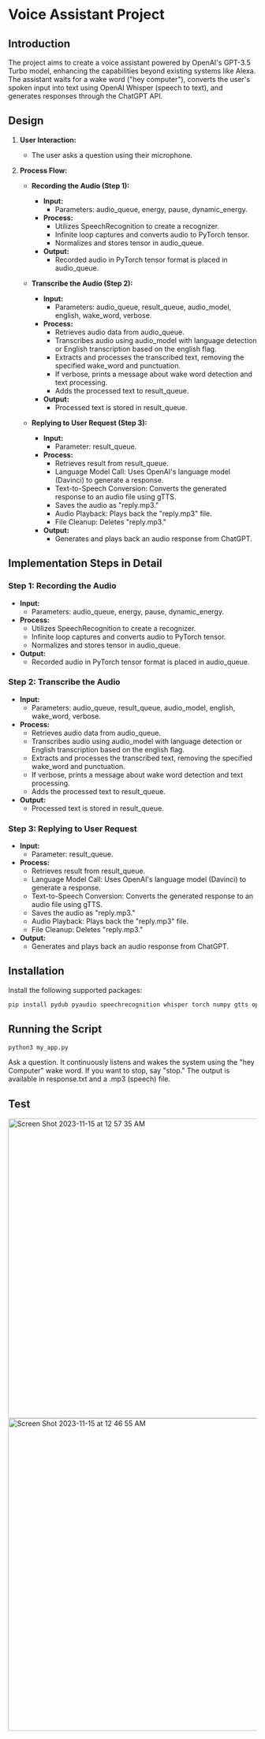 # Voice Assistant Project

## Introduction

The project aims to create a voice assistant powered by OpenAI's GPT-3.5 Turbo model, enhancing the capabilities beyond existing systems like Alexa. The assistant waits for a wake word ("hey computer"), converts the user's spoken input into text using OpenAI Whisper (speech to text), and generates responses through the ChatGPT API.

## Design

1. **User Interaction:**
   - The user asks a question using their microphone.

2. **Process Flow:**
   - **Recording the Audio (Step 1):**
     - **Input:**
       - Parameters: audio_queue, energy, pause, dynamic_energy.
     - **Process:**
       - Utilizes SpeechRecognition to create a recognizer.
       - Infinite loop captures and converts audio to PyTorch tensor.
       - Normalizes and stores tensor in audio_queue.
     - **Output:**
       - Recorded audio in PyTorch tensor format is placed in audio_queue.

   - **Transcribe the Audio (Step 2):**
     - **Input:**
       - Parameters: audio_queue, result_queue, audio_model, english, wake_word, verbose.
     - **Process:**
       - Retrieves audio data from audio_queue.
       - Transcribes audio using audio_model with language detection or English transcription based on the english flag.
       - Extracts and processes the transcribed text, removing the specified wake_word and punctuation.
       - If verbose, prints a message about wake word detection and text processing.
       - Adds the processed text to result_queue.
     - **Output:**
       - Processed text is stored in result_queue.

   - **Replying to User Request (Step 3):**
     - **Input:**
       - Parameter: result_queue.
     - **Process:**
       - Retrieves result from result_queue.
       - Language Model Call: Uses OpenAI's language model (Davinci) to generate a response.
       - Text-to-Speech Conversion: Converts the generated response to an audio file using gTTS.
       - Saves the audio as "reply.mp3."
       - Audio Playback: Plays back the "reply.mp3" file.
       - File Cleanup: Deletes "reply.mp3."
     - **Output:**
       - Generates and plays back an audio response from ChatGPT.

## Implementation Steps in Detail

### Step 1: Recording the Audio
- **Input:**
  - Parameters: audio_queue, energy, pause, dynamic_energy.
- **Process:**
  - Utilizes SpeechRecognition to create a recognizer.
  - Infinite loop captures and converts audio to PyTorch tensor.
  - Normalizes and stores tensor in audio_queue.
- **Output:**
  - Recorded audio in PyTorch tensor format is placed in audio_queue.

### Step 2: Transcribe the Audio
- **Input:**
  - Parameters: audio_queue, result_queue, audio_model, english, wake_word, verbose.
- **Process:**
  - Retrieves audio data from audio_queue.
  - Transcribes audio using audio_model with language detection or English transcription based on the english flag.
  - Extracts and processes the transcribed text, removing the specified wake_word and punctuation.
  - If verbose, prints a message about wake word detection and text processing.
  - Adds the processed text to result_queue.
- **Output:**
  - Processed text is stored in result_queue.

### Step 3: Replying to User Request
- **Input:**
  - Parameter: result_queue.
- **Process:**
  - Retrieves result from result_queue.
  - Language Model Call: Uses OpenAI's language model (Davinci) to generate a response.
  - Text-to-Speech Conversion: Converts the generated response to an audio file using gTTS.
  - Saves the audio as "reply.mp3."
  - Audio Playback: Plays back the "reply.mp3" file.
  - File Cleanup: Deletes "reply.mp3."
- **Output:**
  - Generates and plays back an audio response from ChatGPT.

## Installation

Install the following supported packages:

```bash
pip install pydub pyaudio speechrecognition whisper torch numpy gtts openai click
```

## Running the Script

```bash
python3 my_app.py
```

Ask a question. It continuously listens and wakes the system using the "hey Computer" wake word. If you want to stop, say "stop." The output is available in response.txt and a .mp3 (speech) file.

## Test

<img width="608" alt="Screen Shot 2023-11-15 at 12 57 35 AM" src="https://github.com/DKruti/Machine-Learning/assets/120690177/cd619c05-46bd-4454-8f9f-d6fd40e5e636">
<img width="634" alt="Screen Shot 2023-11-15 at 12 46 55 AM" src="https://github.com/DKruti/Machine-Learning/assets/120690177/e8eff962-da31-4292-84ae-b7d716ea0aaf">
